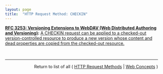```yaml
---
layout: page
title:  "HTTP Request Method: CHECKIN"
---
```


**[RFC 3253: Versioning Extensions to WebDAV (Web Distributed Authoring and Versioning)](/specs/IETF/RFC/3253 "This document specifies a set of methods, headers, and resource types that define the WebDAV (Web Distributed Authoring and Versioning) versioning extensions to the HTTP/1.1 protocol. WebDAV versioning will minimize the complexity of clients that are capable of interoperating with a variety of versioning repository managers, to facilitate widespread deployment of applications capable of utilizing the WebDAV Versioning services. WebDAV versioning includes automatic versioning for versioning-unaware clients, version history management, workspace management, baseline management, activity management, and URL namespace versioning."):** [A CHECKIN request can be applied to a checked-out version-controlled resource to produce a new version whose content and dead properties are copied from the checked-out resource.](http://tools.ietf.org/html/rfc3253#section-4.4 "Read documentation for HTTP Request Method &#34;CHECKIN&#34;")

<br/>
<hr/>

<p style="text-align: right">Return to list of all ( <a href="../http-methods">HTTP Request Methods</a> | <a href="../">Web Concepts</a> )</p>